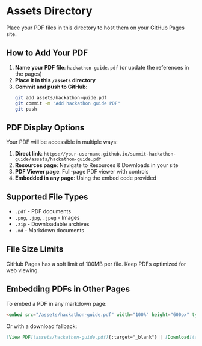 # Assets Directory

Place your PDF files in this directory to host them on your GitHub Pages site.

## How to Add Your PDF

1. **Name your PDF file**: `hackathon-guide.pdf` (or update the references in the pages)
2. **Place it in this `/assets` directory**
3. **Commit and push to GitHub**:
   ```bash
   git add assets/hackathon-guide.pdf
   git commit -m "Add hackathon guide PDF"
   git push
   ```

## PDF Display Options

Your PDF will be accessible in multiple ways:

1. **Direct link**: `https://your-username.github.io/summit-hackathon-guide/assets/hackathon-guide.pdf`
2. **Resources page**: Navigate to Resources & Downloads in your site
3. **PDF Viewer page**: Full-page PDF viewer with controls
4. **Embedded in any page**: Using the embed code provided

## Supported File Types

- `.pdf` - PDF documents
- `.png`, `.jpg`, `.jpeg` - Images
- `.zip` - Downloadable archives
- `.md` - Markdown documents

## File Size Limits

GitHub Pages has a soft limit of 100MB per file. Keep PDFs optimized for web viewing.

## Embedding PDFs in Other Pages

To embed a PDF in any markdown page:

```markdown
<embed src="/assets/hackathon-guide.pdf" width="100%" height="600px" type="application/pdf">
```

Or with a download fallback:

```markdown
[View PDF](assets/hackathon-guide.pdf){:target="_blank"} | [Download](assets/hackathon-guide.pdf){:download="hackathon-guide.pdf"}
```